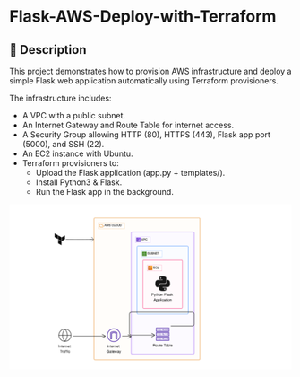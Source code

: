# Flask-AWS-Deploy-with-Terraform

## 📖 Description

This project demonstrates how to provision AWS infrastructure and deploy a simple Flask web application automatically using Terraform provisioners.

The infrastructure includes:

- A VPC with a public subnet.
- An Internet Gateway and Route Table for internet access.
- A Security Group allowing HTTP (80), HTTPS (443), Flask app port (5000), and SSH (22).
- An EC2 instance with Ubuntu.
- Terraform provisioners to:
  - Upload the Flask application (app.py + templates/).
  - Install Python3 & Flask.
  - Run the Flask app in the background.
 
![Project Architecture](Images/architecture.png)
